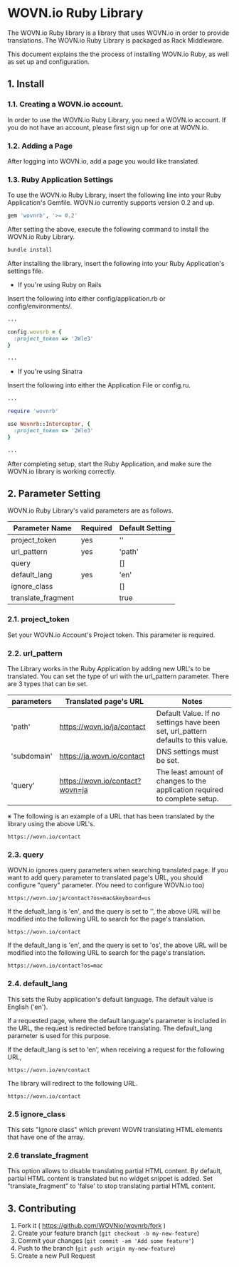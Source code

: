 # WOVN.io Ruby Library

The WOVN.io Ruby library is a library that uses WOVN.io in order to provide translations. The WOVN.io Ruby Library is packaged as Rack Middleware.

This document explains the the process of installing WOVN.io Ruby, as well as set up and configuration.

## 1. Install

### 1.1. Creating a WOVN.io account.

In order to use the WOVN.io Ruby Library, you need a WOVN.io account. If you do not have an account, please first sign up for one at WOVN.io.

### 1.2. Adding a Page

After logging into WOVN.io, add a page you would like translated.

### 1.3. Ruby Application Settings

To use the WOVN.io Ruby Library, insert the following line into your Ruby Application's Gemfile. WOVN.io currently supports version 0.2 and up.

```ruby
gem 'wovnrb', '>= 0.2'
```

After setting the above, execute the following command to install the WOVN.io Ruby Library.

```bash
bundle install
```

After installing the library, insert the following into your Ruby Application's settings file.

* If you're using Ruby on Rails

Insert the following into either config/application.rb or config/environments/.

```ruby
...

config.wovnrb = {
  :project_token => '2Wle3'
}

...
```

* If you're using Sinatra

Insert the following into either the Application File or config.ru.

```ruby
...

require 'wovnrb'

use Wovnrb::Interceptor, {
  :project_token => '2Wle3'
}

...
```

After completing setup, start the Ruby Application, and make sure the WOVN.io library is working correctly.

## 2. Parameter Setting

WOVN.io Ruby Library's valid parameters are as follows.

Parameter Name     | Required | Default Setting
------------------ | -------- | ----------------
project_token      | yes      | ''
url_pattern        | yes      | 'path'
query              |          | []
default_lang       | yes      | 'en'
ignore_class       |          | []
translate_fragment |          | true

### 2.1. project_token

Set your WOVN.io Account's Project token. This parameter is required.

### 2.2. url_pattern

The Library works in the Ruby Application by adding new URL's to be translated. You can set the type of url with the url_pattern parameter. There are 3 types that can be set.

parameters  | Translated page's URL           | Notes
----------- | ------------------------------- | -------
'path'      | https://wovn.io/ja/contact      | Default Value. If no settings have been set, url_pattern defaults to this value.
'subdomain' | https://ja.wovn.io/contact      | DNS settings must be set.
'query'     | https://wovn.io/contact?wovn=ja | The least amount of changes to the application required to complete setup.

※ The following is an example of a URL that has been translated by the library using the above URL's.

	https://wovn.io/contact

### 2.3. query

WOVN.io ignores query parameters when searching translated page. If you want to add query parameter to translated page's URL, you should configure "query" parameter. (You need to configure WOVN.io too)

	https://wovn.io/ja/contact?os=mac&keyboard=us

If the defualt_lang is 'en', and the query is set to '', the above URL will be modified into the following URL to search for the page's translation.

	https://wovn.io/contact

If the default_lang is 'en', and the query is set to 'os', the above URL will be modified into the following URL to search for the page's translation.

	https://wovn.io/contact?os=mac

### 2.4. default_lang

This sets the Ruby application's default language. The default value is English ('en').

If a requested page, where the default language's parameter is included in the URL, the request is redirected before translating. The default_lang parameter is used for this purpose.

If the default_lang is set to 'en', when receiving a request for the following URL,

	https://wovn.io/en/contact

The library will redirect to the following URL.

	https://wovn.io/contact

### 2.5 ignore_class

This sets "Ignore class" which prevent WOVN translating HTML elements that have one of the array.

### 2.6 translate_fragment

This option allows to disable translating partial HTML content. By default,
partial HTML content is translated but no widget snippet is added. Set
"translate_fragment" to 'false' to stop translating partial HTML content.

## 3. Contributing

1. Fork it ( https://github.com/WOVNio/wovnrb/fork )
2. Create your feature branch (`git checkout -b my-new-feature`)
3. Commit your changes (`git commit -am 'Add some feature'`)
4. Push to the branch (`git push origin my-new-feature`)
5. Create a new Pull Request
